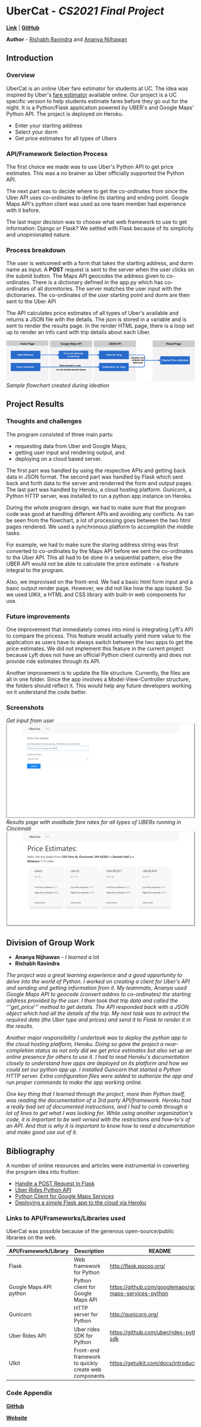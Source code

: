 # UberCat - *CS2021 Final Project*
[**Link**](https://ubercat.herokuapp.com/) | [**GitHub**](https://github.com/Rishabhravindra/ubercat) 

**Author** - [Rishabh Ravindra](http://rishravi.me) and [Ananya Nijhawan](http://ananyanijhawan.me/)  
## **Introduction**
### Overview
UberCat is an online Uber fare estimator for students at UC. The idea was inspired by Uber's [fare estimator](https://www.uber.com/en-IL/fare-estimate/) available online. Our project is a UC specific version to help students estimate fares before they go out for the night. It is a Python/Flask application powered by UBER's and Google Maps' Python API. The project is deployed on Heroku. 
  - Enter your starting address
  - Select your dorm
  - Get price estimates for all types of Ubers
 
### API/Framework Selection Process
The first choice we made was to use Uber's Python API to get price estimates. This was a no brainer as Uber officially supported the Python API.

The next part was to decide where to get the co-ordinates from since the Uber API uses co-ordinates to define its starting and ending point. Google Maps API's python client was used as one team member had experience with it before.

The last major decision was to choose what web framework to use to get information: Django or Flask? We settled with Flask because of its simplicity and unopinionated nature. 

### Process breakdown
The user is welcomed with a form that takes the starting address, and dorm name as input. A **POST** request is sent to the server when the user clicks on the submit button. The Maps API geocodes the address given to co-ordinates. There is a dictionary defined in the app.py which has co-ordinates of all dormitories. The server matches the user input with the dictionaries. The co-ordinates of the user starting point and dorm are then sent to the Uber API

The API calculates price estimates of all types of Uber's available and returns a JSON file with the details. The json is stored in a variable and is sent to render the results page. In the render HTML page, there is a loop set up to render an info card with trip details about each Uber.  

![Flowchart](https://raw.githubusercontent.com/Rishabhravindra/ubercat/master/Flowchart.png)
*Sample flowchart created during ideation*

## **Project Results**
### Thoughts and challenges 
The program consisted of three main parts: 
- requesting data from Uber and Google Maps,
- getting user input and rendering output, and
- deploying on a cloud based server. 

The first part was handled by using the respective APIs and getting back data in JSON format. The second part was handled by Flask which sent back and forth data to the server and renderred the form and output pages. The last part was handled by Heroku, a cloud hosting platform. Gunicorn, a Python HTTP server, was installed to run a python app instance on Heroku. 

During the whole program design, we had to make sure that the program code was good at handling different APIs and avoiding any conflicts. As can be seen from the flowchart, a lot of processing goes between the two html pages rendered. We used a synchronous platform to accomplish the middle tasks. 

For example, we had to make sure the staring address string was first converted to co-ordinates by the Maps API before we sent the co-ordinates to the Uber API. This all had to be done in a sequential pattern, else the UBER API would not be able to calculate the price estimate - a feature integral to the program. 

Also, we improvised on the front-end. We had a basic html form input and a basic output render page. However, we did not like how the app looked. So we used UIKit, a HTML and CSS library with built-in web components for use. 
### Future improvements
One improvement that immediately comes into mind is integrating Lyft's API to compare the pricess. This feature would actually yield more value to the application as users have to always switch between the two apps to get the price estimates. We did not implement this feature in the current project because Lyft does not have an official Python client currently and does not provide ride estimates through its API.

Another improvement is to update the file structure. Currently, the files are all in one folder. Since the app involves a Model-View-Controller structure, the folders should reflect it. This would help any future developers working on it understand the code better. 

### Screenshots 
*Get input from user*
![Get input from user](https://raw.githubusercontent.com/Rishabhravindra/ubercat/master/img/input.PNG)
*Results page with availbale fare rates for all types of UBERs running in Cincinnati*
![Uber fare estimates](https://raw.githubusercontent.com/Rishabhravindra/ubercat/master/img/results.PNG)

## Division of Group Work
- **Ananya Nijhawan** - *I learned a lot*
- **Rishabh Ravindra**

*The project was a great learning experience and a good opportunity to delve into the world of Python. I worked on creating a client for Uber's API and sending and getting information from it. My teammate, Ananya used Google Maps API to geocode (convert addres to co-ordinates) the starting address provided by the user. I then took that trip data and called the '''get_price''' method to get details.
The API responded back with a JSON object which had all the details of the trip. My next task was to extract the required data (the Uber type and prices) and send it to Flask to render it in the results.*

*Another major responsibility I undertook was to deploy the python app to the cloud hosting platform, Heroku.  Doing so gave the project a near-completion status as not only did we get price estimates but also set up an online presence for others to use it. I had to read Heroku's documentation closely to understand how apps are deployed on its platform and how we could set our python app up. I installed Gunicorn that started a Python HTTP server. Extra configuration files were added to authorize the app and run proper commands to make the app working online.*

*One key thing that I learned through the project, more than Python itself, was reading the documentation of a 3rd party API/framework. Heroku had a really bad set of documented instructions, and I had to comb through a lot of lines to get what I was looking for. While using another organization's code, it is important to be well versed with the restrictions and how-to's of an API. And that is why it is important to know how to read a documentation and make good use out of it.*


## Bibliography

A number of online resources and articles were instrumental in converting the program idea into fruition:

* [Handle a POST Request In Flask](http://code.runnable.com/UhLMQLffO1YSAADK/handle-a-post-request-in-flask-for-python)
* [Uber Rides Python API](https://developer.uber.com/docs/riders/ride-requests/tutorials/api/python)
* [Python Client for Google Maps Services](https://github.com/googlemaps/google-maps-services-python)
* [Deploying a simple Flask app to the cloud via Heroku](https://github.com/datademofun/heroku-basic-flask)


### Links to API/Frameworks/Libraries used

UberCat was possible because of the generous open-source/public libraries on the web.

| API/Framework/Library |Description| README |
| ------ | ------ | ------ |
| Flask | Web framework for Python |http://flask.pocoo.org/ |
| Google Maps API python |Python client for Google Maps API| https://github.com/googlemaps/google-maps-services-python |
| Gunicorn | HTTP server for Python | http://gunicorn.org/|
| Uber Rides API | Uber rides SDK for Python | https://github.com/uber/rides-python-sdk|
|UIkit| Front-end framework to quickly create web components|https://getuikit.com/docs/introduction|
### Code Appendix
[**GitHub**](https://github.com/Rishabhravindra/ubercat)

[**Website**](https://ubercat.herokuapp.com)



